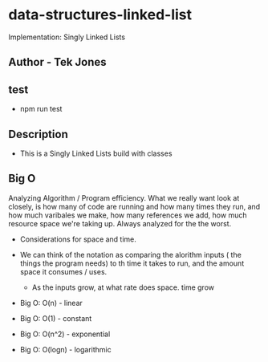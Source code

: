 # data-structures-linked-list
Implementation: Singly Linked Lists


## Author - Tek Jones

## test 
- npm run test

## Description
- This is a Singly Linked Lists build with classes



## Big O

Analyzing Algorithm / Program efficiency. What we really want look at closely, is how many of code are running and how many times they run, and how much varibales we make, how many references we add, how much resource space we're taking up.  Always analyzed for the the worst.

  * Considerations for space and time.
  * We can think of the notation as comparing the alorithm inputs ( the things the program needs) to th time it takes to run, and the amount space it consumes / uses.
    * As the inputs grow, at what rate does space. time grow

  * Big O: O(n) - linear
  * Big O: O(1) - constant
  * Big O: O(n^2) - exponential
  * Big O: O(logn) - logarithmic
